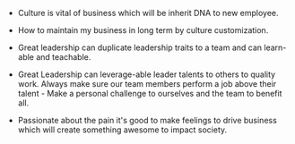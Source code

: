 - Culture is vital of business which will be inherit DNA to new employee.

- How to maintain my business in long term by culture customization. 

- Great leadership can duplicate leadership traits to a team and can learn-able and teachable.

- Great Leadership can leverage-able leader talents to others to quality work.
Always make sure our team members perform a job above their talent - Make a personal challenge to ourselves and the team to benefit all.

- Passionate about the pain it's good to make feelings to drive business which will create something awesome to impact society.

